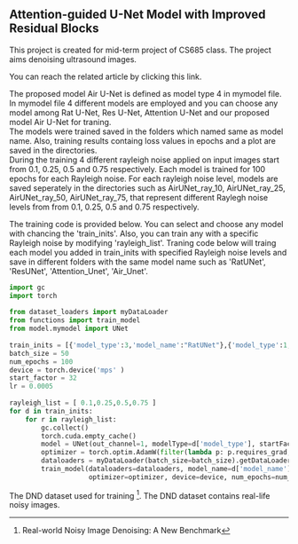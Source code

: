 ## Attention-guided U-Net Model with Improved Residual Blocks

<p> This project is created for mid-term project of CS685 class. The project aims denoising ultrasound images. <br>

You can reach the related article by clicking this link. <br>

The proposed model Air U-Net is defined as model type 4 in mymodel file. In mymodel file 4 different models are employed and you can choose any model among Rat U-Net, Res U-Net, Attention U-Net and our proposed model Air U-Net for traning. <br>
The models were trained saved in the folders which named same as model name. Also, training results containg loss values in epochs and a plot are saved in the directories. <br>
During the training 4 different rayleigh noise applied on input images start from 0.1, 0.25, 0.5 and 0.75 respectively. Each model is trained for 100 epochs for each Rayleigh noise. For each rayleigh noise level, models are saved seperately in the directories such as AirUNet_ray_10, AirUNet_ray_25, AirUNet_ray_50, AirUNet_ray_75, that represent different Raylegh noise levels from from 0.1, 0.25, 0.5 and 0.75 respectively. <br>
 
 The training code is provided below. You can select and choose any model with chancing the 'train_inits'. Also, you can train any with a specific Rayleigh noise by modifying 'rayleigh_list'. Traning code below will traing each model you added in train_inits with specified Rayleigh noise levels and save in different folders with the same model name such as 'RatUNet', 'ResUNet', 'Attention_Unet', 'Air_Unet'. 
```python
import gc
import torch
 
from dataset_loaders import myDataLoader
from functions import train_model  
from model.mymodel import UNet
 
train_inits = [{'model_type':3,'model_name':"RatUNet"},{'model_type':1,'model_name':"ResUNet"},{'model_type':2,'model_name':"Attention_Unet"},{'model_type': 4, 'model_name': "AirUNet"}]
batch_size = 50
num_epochs = 100
device = torch.device('mps' )
start_factor = 32
lr = 0.0005
 
rayleigh_list = [ 0.1,0.25,0.5,0.75 ] 
for d in train_inits:
    for r in rayleigh_list:
        gc.collect()
        torch.cuda.empty_cache()
        model = UNet(out_channel=1, modelType=d['model_type'], startFactor=start_factor).to(device=device) 
        optimizer = torch.optim.AdamW(filter(lambda p: p.requires_grad, model.parameters()), lr=lr , weight_decay=0.0003)
        dataloaders = myDataLoader(batch_size=batch_size).getDataLoader()
        train_model(dataloaders=dataloaders, model_name=d['model_name'], noise_level=r, model=model,
                    optimizer=optimizer, device=device, num_epochs=num_epochs)
```

The DND dataset used for training [^1]. The DND dataset contains real-life noisy images.  


[^1]: Real-world Noisy Image Denoising: A New Benchmark
 
